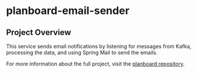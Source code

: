 # **planboard-email-sender**

## **Project Overview**

This service sends email notifications by listening for messages from Kafka, processing the data, and using Spring Mail to send the emails.


For more information about the full project, visit the [planboard repository](https://github.com/lynxiox/planboard).